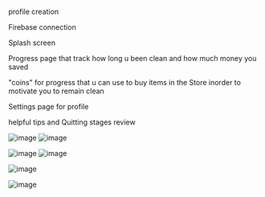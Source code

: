 profile creation

Firebase connection

Splash screen

Progress page that track how long u been clean and how much money you saved

"coins" for progress that u can use to buy items in the Store inorder to motivate you to remain  clean

Settings page for profile 

helpful tips and Quitting stages review


![image](https://user-images.githubusercontent.com/75025844/153714372-8d11ed8a-5780-489c-a817-2a9a52f5df14.png)   ![image](https://user-images.githubusercontent.com/75025844/153714421-b91b2130-de7c-478b-9a4d-57627df2ac8d.png)



![image](https://user-images.githubusercontent.com/75025844/153714442-a05de133-886b-4b09-b99c-e4c65e09c4a6.png)
 ![image](https://user-images.githubusercontent.com/75025844/153714466-4b2174e5-5268-451d-813c-1ab3c6ebe044.png)

![image](https://user-images.githubusercontent.com/75025844/153714529-8ee940dd-e306-4259-8beb-9302f43e105e.png)
 
 ![image](https://user-images.githubusercontent.com/75025844/153714563-56e6b594-bc57-410e-9e01-f2ea7c2afd08.png)
